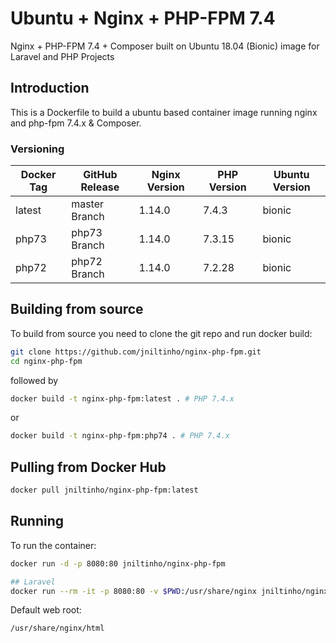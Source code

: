 # Ubuntu + Nginx + PHP-FPM 7.4

Nginx + PHP-FPM 7.4 + Composer built on Ubuntu 18.04 (Bionic) image for Laravel and PHP Projects

## Introduction

This is a Dockerfile to build a ubuntu based container image running nginx and php-fpm 7.4.x & Composer.

### Versioning

| Docker Tag | GitHub Release | Nginx Version | PHP Version | Ubuntu Version |
|-----|-------|-----|--------|--------|
| latest | master Branch |1.14.0 | 7.4.3 | bionic |
| php73 | php73 Branch |1.14.0 | 7.3.15 | bionic |
| php72 | php72 Branch |1.14.0 | 7.2.28 | bionic |

## Building from source

To build from source you need to clone the git repo and run docker build:

```bash
git clone https://github.com/jniltinho/nginx-php-fpm.git
cd nginx-php-fpm
```

followed by

```bash
docker build -t nginx-php-fpm:latest . # PHP 7.4.x
```


or

```bash
docker build -t nginx-php-fpm:php74 . # PHP 7.4.x
```


## Pulling from Docker Hub

```bash
docker pull jniltinho/nginx-php-fpm:latest
```

## Running

To run the container:

```bash
docker run -d -p 8080:80 jniltinho/nginx-php-fpm

## Laravel
docker run --rm -it -p 8080:80 -v $PWD:/usr/share/nginx jniltinho/nginx-php-fpm /bin/bash
```

Default web root:

```bahs
/usr/share/nginx/html
```
